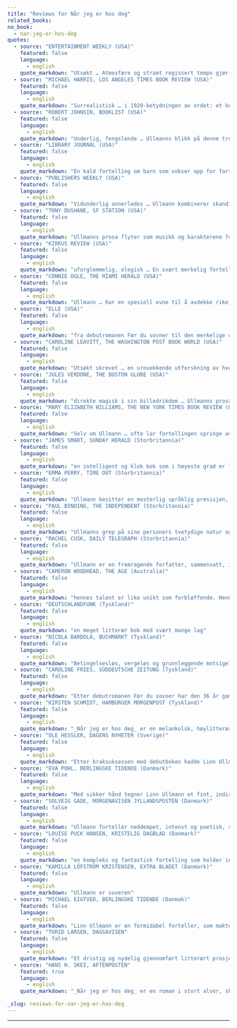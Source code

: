```yaml
---
title: "Reviews for Når jeg er hos deg"
related_books:
no_book:
  - nar-jeg-er-hos-deg
quotes:
  - source: "ENTERTAINMENT WEEKLY (USA)"
    featured: false
    language:
      - english
    quote_markdown: "Utsøkt … Atmosfære og stramt regissert tempo gjør dette til et bitende kaldt øyeblikk av en leseropplevelse, med en kulde som varer lengre enn en skandinavisk vinter"
  - source: "MICHAEL HARRIS, LOS ANGELES TIMES BOOK REVIEW (USA)"
    featured: false
    language:
      - english
    quote_markdown: "Surrealistisk … i 1920-betydningen av ordet: et kunstverk som visker ut grensene mellom verdslig virkelighet og virkeligheten i fantasier og drømmer … Ullmann skiller seg ut med sin humor … smarte prosa og frekke holdning"
  - source: "ROBERT JOHNSIN, BOOKLIST (USA)"
    featured: false
    language:
      - english
    quote_markdown: "Underlig, fengslende … Ullmanns blikk på denne tross alt ganske tradisjonelle familien er teatralsk, og hver eneste scene fylles med tegn. Til slutt blir Stella og hennes død likevel stående som en uløst gåte."
  - source: "LIBRARY JOURNAL (USA)"
    featured: false
    language:
      - english
    quote_markdown: "En kald fortelling om barn som vokser opp for fort og voksne som ikke vokser opp i det hele tatt. Dette verket vil appellere til de som kan godta fraværet av en eneste sympatisk karakter."
  - source: "PUBLISHERS WEEKLY (USA)"
    featured: false
    language:
      - english
    quote_markdown: "Vidunderlig annerledes … Ullmann kombinerer skandinavisk klarsyn med leken prosa … resultatet er egenartet og vellykket … belønningen er en følelsesladet og lagvis fortelling om det udefinerbare i sannheten"
  - source: "TONY DUSHANE, SF STATION (USA)"
    featured: false
    language:
      - english
    quote_markdown: "Ullmanns prosa flyter som musikk og karakterene forblir gåtefulle"
  - source: "KIRKUS REVIEW (USA)"
    featured: false
    language:
      - english
    quote_markdown: "uforglemmelig, elegisk … En svært merkelig fortelling som kunne ha blitt uutholdelig pretensiøs – men den er finurlig og lett nok til at den fungerer og skaper akkurat den rette atmosfæren av forutanelse og sorg."
  - source: "CONNIE OGLE, THE MIAMI HERALD (USA)"
    featured: false
    language:
      - english
    quote_markdown: "Ullmann … har en spesiell evne til å avdekke rike, usedvanlige detaljer som gir denne gripende historien et pust av svart humor"
  - source: "ELLE (USA)"
    featured: false
    language:
      - english
    quote_markdown: "fra debutromanen Før du sovner til den merkelige og fantastiske oppfølgeren _Når jeg er hos deg_ har Ullmann ubesværet etablert seg som en distinkt litterær stemme … helt særegent"
  - source: "CAROLINE LEAVITT, THE WASHINGTON POST BOOK WORLD (USA)"
    featured: false
    language:
      - english
    quote_markdown: "Utsøkt skrevet … en urovekkende utforskning av hvordan kjærligheten like gjerne kan være en linedans som det å balansere på kanten av et hustak, med et desperat håp om å unnslippe et uunngåelig fall."
  - source: "JULES VERDONE, THE BOSTON GLOBE (USA)"
    featured: false
    language:
      - english
    quote_markdown: "direkte magisk i sin billedrikdom … Ullmanns prosa er knapp, men ikke tørr, sober, men ikke uten humor … Bildet av Stella som faller … etter som romanen folder og utfolder seg, er et bilde som ikke forsvinner så lett."
  - source: "MARY ELIZABETH WILLIAMS, THE NEW YORK TIMES BOOK REVIEW (USA)"
    featured: false
    language:
      - english
    quote_markdown: "Selv om Ullmann … ofte lar fortellingen springe av gårde som et barn på ville veier, har hun en urokkelig overbevisning om at sidesporene er avgjørende for målet. Hun har et særskilt talent for å veve de banale detaljene i kjærlighet, karriere og familie sammen med drømmenes og gjenferdenes mystiske verden til ett sømløst stoff. Hvis hun sporer av over flere sider for å fortelle den triste historien om det korte livet til bestefaren til Stellas ektemann, eller ødsler en ekstravagant mengde plass på de sorgfylte minnene til hennes eldre venn Axel, bidrar det bare til å berike fortellingens hypnotiske tiltrekning og øker leserens iver etter å vende tilbake til Stella og ta del i gåten omkring hennes endelige fall."
  - source: "JAMES SMART, SUNDAY HERALD (Storbritannia)"
    featured: false
    language:
      - english
    quote_markdown: "en intelligent og klok bok som i høyeste grad er leseverdig."
  - source: "EMMA PERRY, TIME OUT (Storbritannia)"
    featured: false
    language:
      - english
    quote_markdown: "Ullmann besitter en mesterlig språklig presisjon, fanger en enorm detaljrikdom i en enkel setning."
  - source: "PAUL BINDING, THE INDEPENDENT (Storbritannia)"
    featured: false
    language:
      - english
    quote_markdown: "Ullmanns grep på sine personers tvetydige natur og hennes forståelse for deres bakgrunn er beundringsverdig sterk. Den styrende metaforen for fallet, og for fortetningen i disse to sekundene er både poetisk og intellektuelt tilfredsstillende … hun har et skarpt øre og blikk, et skarpt sinn, som bare er hennes eget."
  - source: "RACHEL CUSK, DAILY TELEGRAPH (Storbritannia)"
    featured: false
    language:
      - english
    quote_markdown: "Ullmann er en fremragende forfatter, sammensatt, intelligent og samvittighetsfull. Privatlivets drama, og dramaet her og nå, vil stadig trenge stemmer som hennes"
  - source: "CAMERON WOODHEAD, THE AGE (Australia)"
    featured: false
    language:
      - english
    quote_markdown: "hennes talent er like unikt som forbløffende. Hennes først roman Før du sovner, ble møtt med internasjonalt bifall. Den andre romanen, som så ofte er forfatterens snubletråd, bekrefter at Ullmann er en forfatter med empati og eleganse."
  - source: "DEUTSCHLANDFUNK (Tyskland)"
    featured: false
    language:
      - english
    quote_markdown: "en meget litterær bok med svært mange lag"
  - source: "NICOLA BARDOLA, BUCHMARKT (Tyskland)"
    featured: false
    language:
      - english
    quote_markdown: "Betingelsesløs, vergeløs og grunnleggende motsigelsesfylt … Ikke siden Beckett har tausheten vært så virkningsfullt anvendt"
  - source: "CAROLINE FRIES, SÜDDEUTSCHE ZEITUNG (Tyskland)"
    featured: false
    language:
      - english
    quote_markdown: "Etter debutromanen Før du sovner har den 36 år gamle litteraturkritikeren … med _Når jeg er hos deg_ på ny lykkes med en bok om lengsler, drømmer og livets absurditeter. Ganske enkelt vakker"
  - source: "KIRSTEN SCHMIDT, HAMBURGER MORGENPOST (Tyskland)"
    featured: false
    language:
      - english
    quote_markdown: "_Når jeg er hos deg_ er en melankolsk, høylitterær roman om menneskets uutslukkelige lengsel etter nærhet og kjærlighet"
  - source: "OLE HESSLER, DAGENS NYHETER (Sverige)"
    featured: false
    language:
      - english
    quote_markdown: "Etter braksuksessen med debutboken hadde Linn Ullmann lett kunnet blitt rammet av forventningenes paralysi. 150 000 svensker skal ha skaffet seg Før du sovner. Omslagsfliken på den nye boken siterer hva selveste New York Times sa om den forrige – ‘et sansevart og lysende verk’. Jeg synes faktisk den nya er bedre. Bedre fordi den er mer interessant komponert, mer syngende i tempo og stil, mer intensiv i sine privatheter … Den er skrevet med finesserikt driv og med vakker musikalitet"
  - source: "EVA POHL, BERLINGSKE TIDENDE (Danmark)"
    featured: false
    language:
      - english
    quote_markdown: "Med sikker hånd tegner Linn Ullmann et fint, indirekte kvinneportrett, som rammer et kvinnelig felt mellom begeistringen og den svimlende utsikt til avgrunnen. Hun fanger styrken i sårbarheden"
  - source: "SOLVEIG GADE, MORGENAVISEN JYLLANDSPOSTEN (Danmark)"
    featured: false
    language:
      - english
    quote_markdown: "Ullmann forteller neddempet, intenst og poetisk, samtidig med at hun innhyller en umiddelbar gjenkjennelig verden i et forunderlig skjær … En roman, som både fascinerer og drar. Og blir sittende i sinnet som en vemodig klang lenge etter endt lesning"
  - source: "LOUISE PUCK HANSEN, KRISTELIG DAGBLAD (Danmark)"
    featured: false
    language:
      - english
    quote_markdown: "en kompleks og fantastisk fortelling som holder intensiteten både i sin beskrivelse av hverdagsobservasjoner og i sine abstraksjoner. Det virker som om forfatteren har uhindret adgang til alle livets mysterier og dertil mot til å fortelle om dem. Den usedvanlige kombinasjonen av et språklig talent, en imponerende tankekraft og et varmt hjerte hos forfatteren må kunne begeistre mange lesere"
  - source: "KAMILLA LÖFSTRÖM KRISTENSEN, EXTRA BLADET (Danmark)"
    featured: false
    language:
      - english
    quote_markdown: "Ullmann er suveren"
  - source: "MICHAEL EIGTVED, BERLINGSKE TIDENDE (Danmak)"
    featured: false
    language:
      - english
    quote_markdown: "Linn Ullmann er en formidabel forteller, som makter å kombinere denne historien som er full av tilværelsens skygge, med et humoristisk skjær hvor tragediens balanseres uten at det blir påtatt – av en befriende komikk"
  - source: "TURID LARSEN, DAGSAVISEN"
    featured: false
    language:
      - english
    quote_markdown: "Et dristig og nydelig gjennomført litterært prosjekt. Det er bare å fastlå at Linn Ullmann er forfatter. Hun var ikke et stjerneskudd. Hun hadde mer i ermet … det er en imponerende bredde og fyldighet som preget _Når jeg er hos deg_ … Ullmann viser med denne romanen at hun har en overbevisende litterær språkfølelse … en nytelse å lese … Ordvalget er presist, elegant og noen ganger forfriskende uvørent. Konklusjonen må bli: bestått med glans"
  - source: "HANS H. SKEI, AFTENPOSTEN"
    featured: true
    language:
      - english
    quote_markdown: "_Når jeg er hos deg_ er en roman i stort alvor, skrevet med overskudd og vilje til å komme under huden på personene og langt under familiehistorienes overflateløgner. Det er en bok full av død og glemsel og mange slags fall, men også en bok om trøst og glede. Den krydres av mange strålende småfortellinger og spenstige innfall … _Når jeg er hos deg_ er en roman man skal unne seg å lese!"

_slug: reviews-for-nar-jeg-er-hos-deg
---
```


---
